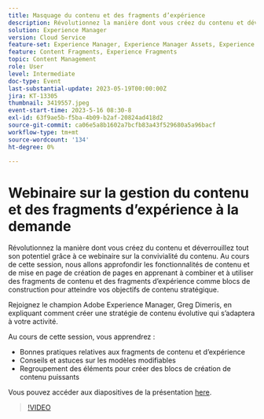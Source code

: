 ```yaml
---
title: Masquage du contenu et des fragments d’expérience
description: Révolutionnez la manière dont vous créez du contenu et déverrouillez tout son potentiel grâce à ce webinaire sur la convivialité du contenu.
solution: Experience Manager
version: Cloud Service
feature-set: Experience Manager, Experience Manager Assets, Experience Manager Sites
feature: Content Fragments, Experience Fragments
topic: Content Management
role: User
level: Intermediate
doc-type: Event
last-substantial-update: 2023-05-19T00:00:00Z
jira: KT-13305
thumbnail: 3419557.jpeg
event-start-time: 2023-5-16 08:30-8
exl-id: 63f9ae5b-f5ba-4b09-b2af-20824ad418d2
source-git-commit: ca06e5a8b1602a7bcfb83a43f529680a5a96bacf
workflow-type: tm+mt
source-wordcount: '134'
ht-degree: 0%

---
```


# Webinaire sur la gestion du contenu et des fragments d’expérience à la demande

Révolutionnez la manière dont vous créez du contenu et déverrouillez tout son potentiel grâce à ce webinaire sur la convivialité du contenu. Au cours de cette session, nous allons approfondir les fonctionnalités de contenu et de mise en page de création de pages en apprenant à combiner et à utiliser des fragments de contenu et des fragments d’expérience comme blocs de construction pour atteindre vos objectifs de contenu stratégique.

Rejoignez le champion Adobe Experience Manager, Greg Dimeris, en expliquant comment créer une stratégie de contenu évolutive qui s’adaptera à votre activité.

Au cours de cette session, vous apprendrez :

* Bonnes pratiques relatives aux fragments de contenu et d’expérience
* Conseils et astuces sur les modèles modifiables
* Regroupement des éléments pour créer des blocs de création de contenu puissants

Vous pouvez accéder aux diapositives de la présentation [here](../../assets/experience-manager/may2023/mastering-content-and-experience-fragments/AEM_Content_fragments_and_Experience_Fragments_Webinar_Session_Final.pdf).

>[!VIDEO](https://video.tv.adobe.com/v/3419557/?learn=on)
